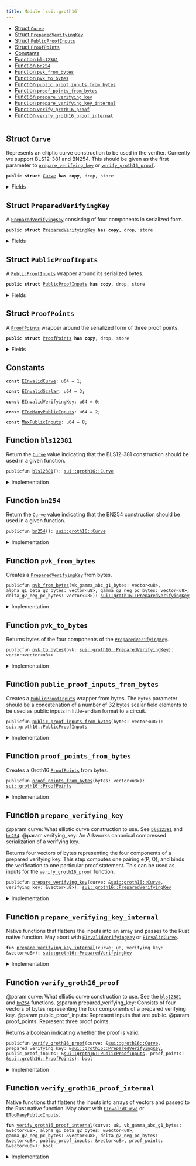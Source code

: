 ```yaml
---
title: Module `sui::groth16`
---
```




-  [Struct `Curve`](#sui_groth16_Curve)
-  [Struct `PreparedVerifyingKey`](#sui_groth16_PreparedVerifyingKey)
-  [Struct `PublicProofInputs`](#sui_groth16_PublicProofInputs)
-  [Struct `ProofPoints`](#sui_groth16_ProofPoints)
-  [Constants](#@Constants_0)
-  [Function `bls12381`](#sui_groth16_bls12381)
-  [Function `bn254`](#sui_groth16_bn254)
-  [Function `pvk_from_bytes`](#sui_groth16_pvk_from_bytes)
-  [Function `pvk_to_bytes`](#sui_groth16_pvk_to_bytes)
-  [Function `public_proof_inputs_from_bytes`](#sui_groth16_public_proof_inputs_from_bytes)
-  [Function `proof_points_from_bytes`](#sui_groth16_proof_points_from_bytes)
-  [Function `prepare_verifying_key`](#sui_groth16_prepare_verifying_key)
-  [Function `prepare_verifying_key_internal`](#sui_groth16_prepare_verifying_key_internal)
-  [Function `verify_groth16_proof`](#sui_groth16_verify_groth16_proof)
-  [Function `verify_groth16_proof_internal`](#sui_groth16_verify_groth16_proof_internal)


<pre><code></code></pre>



<a name="sui_groth16_Curve"></a>

## Struct `Curve`

Represents an elliptic curve construction to be used in the verifier. Currently we support BLS12-381 and BN254.
This should be given as the first parameter to <code><a href="sui/groth16.md#sui_groth16_prepare_verifying_key">prepare_verifying_key</a></code> or <code><a href="sui/groth16.md#sui_groth16_verify_groth16_proof">verify_groth16_proof</a></code>.


<pre><code><b>public</b> <b>struct</b> <a href="sui/groth16.md#sui_groth16_Curve">Curve</a> <b>has</b> <b>copy</b>, drop, store
</code></pre>



<details>
<summary>Fields</summary>


<dl>
<dt>
<code>id: u8</code>
</dt>
<dd>
</dd>
</dl>


</details>

<a name="sui_groth16_PreparedVerifyingKey"></a>

## Struct `PreparedVerifyingKey`

A <code><a href="sui/groth16.md#sui_groth16_PreparedVerifyingKey">PreparedVerifyingKey</a></code> consisting of four components in serialized form.


<pre><code><b>public</b> <b>struct</b> <a href="sui/groth16.md#sui_groth16_PreparedVerifyingKey">PreparedVerifyingKey</a> <b>has</b> <b>copy</b>, drop, store
</code></pre>



<details>
<summary>Fields</summary>


<dl>
<dt>
<code>vk_gamma_abc_g1_bytes: vector&lt;u8&gt;</code>
</dt>
<dd>
</dd>
<dt>
<code>alpha_g1_beta_g2_bytes: vector&lt;u8&gt;</code>
</dt>
<dd>
</dd>
<dt>
<code>gamma_g2_neg_pc_bytes: vector&lt;u8&gt;</code>
</dt>
<dd>
</dd>
<dt>
<code>delta_g2_neg_pc_bytes: vector&lt;u8&gt;</code>
</dt>
<dd>
</dd>
</dl>


</details>

<a name="sui_groth16_PublicProofInputs"></a>

## Struct `PublicProofInputs`

A <code><a href="sui/groth16.md#sui_groth16_PublicProofInputs">PublicProofInputs</a></code> wrapper around its serialized bytes.


<pre><code><b>public</b> <b>struct</b> <a href="sui/groth16.md#sui_groth16_PublicProofInputs">PublicProofInputs</a> <b>has</b> <b>copy</b>, drop, store
</code></pre>



<details>
<summary>Fields</summary>


<dl>
<dt>
<code>bytes: vector&lt;u8&gt;</code>
</dt>
<dd>
</dd>
</dl>


</details>

<a name="sui_groth16_ProofPoints"></a>

## Struct `ProofPoints`

A <code><a href="sui/groth16.md#sui_groth16_ProofPoints">ProofPoints</a></code> wrapper around the serialized form of three proof points.


<pre><code><b>public</b> <b>struct</b> <a href="sui/groth16.md#sui_groth16_ProofPoints">ProofPoints</a> <b>has</b> <b>copy</b>, drop, store
</code></pre>



<details>
<summary>Fields</summary>


<dl>
<dt>
<code>bytes: vector&lt;u8&gt;</code>
</dt>
<dd>
</dd>
</dl>


</details>

<a name="@Constants_0"></a>

## Constants


<a name="sui_groth16_EInvalidCurve"></a>



<pre><code><b>const</b> <a href="sui/groth16.md#sui_groth16_EInvalidCurve">EInvalidCurve</a>: u64 = 1;
</code></pre>



<a name="sui_groth16_EInvalidScalar"></a>



<pre><code><b>const</b> <a href="sui/groth16.md#sui_groth16_EInvalidScalar">EInvalidScalar</a>: u64 = 3;
</code></pre>



<a name="sui_groth16_EInvalidVerifyingKey"></a>



<pre><code><b>const</b> <a href="sui/groth16.md#sui_groth16_EInvalidVerifyingKey">EInvalidVerifyingKey</a>: u64 = 0;
</code></pre>



<a name="sui_groth16_ETooManyPublicInputs"></a>



<pre><code><b>const</b> <a href="sui/groth16.md#sui_groth16_ETooManyPublicInputs">ETooManyPublicInputs</a>: u64 = 2;
</code></pre>



<a name="sui_groth16_MaxPublicInputs"></a>



<pre><code><b>const</b> <a href="sui/groth16.md#sui_groth16_MaxPublicInputs">MaxPublicInputs</a>: u64 = 8;
</code></pre>



<a name="sui_groth16_bls12381"></a>

## Function `bls12381`

Return the <code><a href="sui/groth16.md#sui_groth16_Curve">Curve</a></code> value indicating that the BLS12-381 construction should be used in a given function.


<pre><code>publicfun <a href="sui/bls12381.md#sui_bls12381">bls12381</a>(): <a href="sui/groth16.md#sui_groth16_Curve">sui::groth16::Curve</a>
</code></pre>



<details>
<summary>Implementation</summary>


<pre><code><b>public</b> <b>fun</b> <a href="sui/bls12381.md#sui_bls12381">bls12381</a>(): <a href="sui/groth16.md#sui_groth16_Curve">Curve</a> { <a href="sui/groth16.md#sui_groth16_Curve">Curve</a> { id: 0 } }
</code></pre>



</details>

<a name="sui_groth16_bn254"></a>

## Function `bn254`

Return the <code><a href="sui/groth16.md#sui_groth16_Curve">Curve</a></code> value indicating that the BN254 construction should be used in a given function.


<pre><code>publicfun <a href="sui/groth16.md#sui_groth16_bn254">bn254</a>(): <a href="sui/groth16.md#sui_groth16_Curve">sui::groth16::Curve</a>
</code></pre>



<details>
<summary>Implementation</summary>


<pre><code><b>public</b> <b>fun</b> <a href="sui/groth16.md#sui_groth16_bn254">bn254</a>(): <a href="sui/groth16.md#sui_groth16_Curve">Curve</a> { <a href="sui/groth16.md#sui_groth16_Curve">Curve</a> { id: 1 } }
</code></pre>



</details>

<a name="sui_groth16_pvk_from_bytes"></a>

## Function `pvk_from_bytes`

Creates a <code><a href="sui/groth16.md#sui_groth16_PreparedVerifyingKey">PreparedVerifyingKey</a></code> from bytes.


<pre><code>publicfun <a href="sui/groth16.md#sui_groth16_pvk_from_bytes">pvk_from_bytes</a>(vk_gamma_abc_g1_bytes: vector&lt;u8&gt;, alpha_g1_beta_g2_bytes: vector&lt;u8&gt;, gamma_g2_neg_pc_bytes: vector&lt;u8&gt;, delta_g2_neg_pc_bytes: vector&lt;u8&gt;): <a href="sui/groth16.md#sui_groth16_PreparedVerifyingKey">sui::groth16::PreparedVerifyingKey</a>
</code></pre>



<details>
<summary>Implementation</summary>


<pre><code><b>public</b> <b>fun</b> <a href="sui/groth16.md#sui_groth16_pvk_from_bytes">pvk_from_bytes</a>(
    vk_gamma_abc_g1_bytes: vector&lt;u8&gt;,
    alpha_g1_beta_g2_bytes: vector&lt;u8&gt;,
    gamma_g2_neg_pc_bytes: vector&lt;u8&gt;,
    delta_g2_neg_pc_bytes: vector&lt;u8&gt;,
): <a href="sui/groth16.md#sui_groth16_PreparedVerifyingKey">PreparedVerifyingKey</a> {
    <a href="sui/groth16.md#sui_groth16_PreparedVerifyingKey">PreparedVerifyingKey</a> {
        vk_gamma_abc_g1_bytes,
        alpha_g1_beta_g2_bytes,
        gamma_g2_neg_pc_bytes,
        delta_g2_neg_pc_bytes,
    }
}
</code></pre>



</details>

<a name="sui_groth16_pvk_to_bytes"></a>

## Function `pvk_to_bytes`

Returns bytes of the four components of the <code><a href="sui/groth16.md#sui_groth16_PreparedVerifyingKey">PreparedVerifyingKey</a></code>.


<pre><code>publicfun <a href="sui/groth16.md#sui_groth16_pvk_to_bytes">pvk_to_bytes</a>(pvk: <a href="sui/groth16.md#sui_groth16_PreparedVerifyingKey">sui::groth16::PreparedVerifyingKey</a>): vector&lt;vector&lt;u8&gt;&gt;
</code></pre>



<details>
<summary>Implementation</summary>


<pre><code><b>public</b> <b>fun</b> <a href="sui/groth16.md#sui_groth16_pvk_to_bytes">pvk_to_bytes</a>(pvk: <a href="sui/groth16.md#sui_groth16_PreparedVerifyingKey">PreparedVerifyingKey</a>): vector&lt;vector&lt;u8&gt;&gt; {
    vector[
        pvk.vk_gamma_abc_g1_bytes,
        pvk.alpha_g1_beta_g2_bytes,
        pvk.gamma_g2_neg_pc_bytes,
        pvk.delta_g2_neg_pc_bytes,
    ]
}
</code></pre>



</details>

<a name="sui_groth16_public_proof_inputs_from_bytes"></a>

## Function `public_proof_inputs_from_bytes`

Creates a <code><a href="sui/groth16.md#sui_groth16_PublicProofInputs">PublicProofInputs</a></code> wrapper from bytes. The <code>bytes</code> parameter should be a concatenation of a number of
32 bytes scalar field elements to be used as public inputs in little-endian format to a circuit.


<pre><code>publicfun <a href="sui/groth16.md#sui_groth16_public_proof_inputs_from_bytes">public_proof_inputs_from_bytes</a>(bytes: vector&lt;u8&gt;): <a href="sui/groth16.md#sui_groth16_PublicProofInputs">sui::groth16::PublicProofInputs</a>
</code></pre>



<details>
<summary>Implementation</summary>


<pre><code><b>public</b> <b>fun</b> <a href="sui/groth16.md#sui_groth16_public_proof_inputs_from_bytes">public_proof_inputs_from_bytes</a>(bytes: vector&lt;u8&gt;): <a href="sui/groth16.md#sui_groth16_PublicProofInputs">PublicProofInputs</a> {
    <b>assert</b>!(bytes.length() % 32 == 0, <a href="sui/groth16.md#sui_groth16_EInvalidScalar">EInvalidScalar</a>);
    <b>assert</b>!(bytes.length() / 32 &lt;= <a href="sui/groth16.md#sui_groth16_MaxPublicInputs">MaxPublicInputs</a>, <a href="sui/groth16.md#sui_groth16_ETooManyPublicInputs">ETooManyPublicInputs</a>);
    <a href="sui/groth16.md#sui_groth16_PublicProofInputs">PublicProofInputs</a> { bytes }
}
</code></pre>



</details>

<a name="sui_groth16_proof_points_from_bytes"></a>

## Function `proof_points_from_bytes`

Creates a Groth16 <code><a href="sui/groth16.md#sui_groth16_ProofPoints">ProofPoints</a></code> from bytes.


<pre><code>publicfun <a href="sui/groth16.md#sui_groth16_proof_points_from_bytes">proof_points_from_bytes</a>(bytes: vector&lt;u8&gt;): <a href="sui/groth16.md#sui_groth16_ProofPoints">sui::groth16::ProofPoints</a>
</code></pre>



<details>
<summary>Implementation</summary>


<pre><code><b>public</b> <b>fun</b> <a href="sui/groth16.md#sui_groth16_proof_points_from_bytes">proof_points_from_bytes</a>(bytes: vector&lt;u8&gt;): <a href="sui/groth16.md#sui_groth16_ProofPoints">ProofPoints</a> {
    <a href="sui/groth16.md#sui_groth16_ProofPoints">ProofPoints</a> { bytes }
}
</code></pre>



</details>

<a name="sui_groth16_prepare_verifying_key"></a>

## Function `prepare_verifying_key`

@param curve: What elliptic curve construction to use. See <code><a href="sui/bls12381.md#sui_bls12381">bls12381</a></code> and <code><a href="sui/groth16.md#sui_groth16_bn254">bn254</a></code>.
@param verifying_key: An Arkworks canonical compressed serialization of a verifying key.

Returns four vectors of bytes representing the four components of a prepared verifying key.
This step computes one pairing e(P, Q), and binds the verification to one particular proof statement.
This can be used as inputs for the <code><a href="sui/groth16.md#sui_groth16_verify_groth16_proof">verify_groth16_proof</a></code> function.


<pre><code>publicfun <a href="sui/groth16.md#sui_groth16_prepare_verifying_key">prepare_verifying_key</a>(curve: &<a href="sui/groth16.md#sui_groth16_Curve">sui::groth16::Curve</a>, verifying_key: &vector&lt;u8&gt;): <a href="sui/groth16.md#sui_groth16_PreparedVerifyingKey">sui::groth16::PreparedVerifyingKey</a>
</code></pre>



<details>
<summary>Implementation</summary>


<pre><code><b>public</b> <b>fun</b> <a href="sui/groth16.md#sui_groth16_prepare_verifying_key">prepare_verifying_key</a>(curve: &<a href="sui/groth16.md#sui_groth16_Curve">Curve</a>, verifying_key: &vector&lt;u8&gt;): <a href="sui/groth16.md#sui_groth16_PreparedVerifyingKey">PreparedVerifyingKey</a> {
    <a href="sui/groth16.md#sui_groth16_prepare_verifying_key_internal">prepare_verifying_key_internal</a>(curve.id, verifying_key)
}
</code></pre>



</details>

<a name="sui_groth16_prepare_verifying_key_internal"></a>

## Function `prepare_verifying_key_internal`

Native functions that flattens the inputs into an array and passes to the Rust native function. May abort with <code><a href="sui/groth16.md#sui_groth16_EInvalidVerifyingKey">EInvalidVerifyingKey</a></code> or <code><a href="sui/groth16.md#sui_groth16_EInvalidCurve">EInvalidCurve</a></code>.


<pre><code><b>fun</b> <a href="sui/groth16.md#sui_groth16_prepare_verifying_key_internal">prepare_verifying_key_internal</a>(curve: u8, verifying_key: &vector&lt;u8&gt;): <a href="sui/groth16.md#sui_groth16_PreparedVerifyingKey">sui::groth16::PreparedVerifyingKey</a>
</code></pre>



<details>
<summary>Implementation</summary>


<pre><code><b>native</b> <b>fun</b> <a href="sui/groth16.md#sui_groth16_prepare_verifying_key_internal">prepare_verifying_key_internal</a>(
    curve: u8,
    verifying_key: &vector&lt;u8&gt;,
): <a href="sui/groth16.md#sui_groth16_PreparedVerifyingKey">PreparedVerifyingKey</a>;
</code></pre>



</details>

<a name="sui_groth16_verify_groth16_proof"></a>

## Function `verify_groth16_proof`

@param curve: What elliptic curve construction to use. See the <code><a href="sui/bls12381.md#sui_bls12381">bls12381</a></code> and <code><a href="sui/groth16.md#sui_groth16_bn254">bn254</a></code> functions.
@param prepared_verifying_key: Consists of four vectors of bytes representing the four components of a prepared verifying key.
@param public_proof_inputs: Represent inputs that are public.
@param proof_points: Represent three proof points.

Returns a boolean indicating whether the proof is valid.


<pre><code>publicfun <a href="sui/groth16.md#sui_groth16_verify_groth16_proof">verify_groth16_proof</a>(curve: &<a href="sui/groth16.md#sui_groth16_Curve">sui::groth16::Curve</a>, prepared_verifying_key: &<a href="sui/groth16.md#sui_groth16_PreparedVerifyingKey">sui::groth16::PreparedVerifyingKey</a>, public_proof_inputs: &<a href="sui/groth16.md#sui_groth16_PublicProofInputs">sui::groth16::PublicProofInputs</a>, proof_points: &<a href="sui/groth16.md#sui_groth16_ProofPoints">sui::groth16::ProofPoints</a>): bool
</code></pre>



<details>
<summary>Implementation</summary>


<pre><code><b>public</b> <b>fun</b> <a href="sui/groth16.md#sui_groth16_verify_groth16_proof">verify_groth16_proof</a>(
    curve: &<a href="sui/groth16.md#sui_groth16_Curve">Curve</a>,
    prepared_verifying_key: &<a href="sui/groth16.md#sui_groth16_PreparedVerifyingKey">PreparedVerifyingKey</a>,
    public_proof_inputs: &<a href="sui/groth16.md#sui_groth16_PublicProofInputs">PublicProofInputs</a>,
    proof_points: &<a href="sui/groth16.md#sui_groth16_ProofPoints">ProofPoints</a>,
): bool {
    <a href="sui/groth16.md#sui_groth16_verify_groth16_proof_internal">verify_groth16_proof_internal</a>(
        curve.id,
        &prepared_verifying_key.vk_gamma_abc_g1_bytes,
        &prepared_verifying_key.alpha_g1_beta_g2_bytes,
        &prepared_verifying_key.gamma_g2_neg_pc_bytes,
        &prepared_verifying_key.delta_g2_neg_pc_bytes,
        &public_proof_inputs.bytes,
        &proof_points.bytes,
    )
}
</code></pre>



</details>

<a name="sui_groth16_verify_groth16_proof_internal"></a>

## Function `verify_groth16_proof_internal`

Native functions that flattens the inputs into arrays of vectors and passed to the Rust native function. May abort with <code><a href="sui/groth16.md#sui_groth16_EInvalidCurve">EInvalidCurve</a></code> or <code><a href="sui/groth16.md#sui_groth16_ETooManyPublicInputs">ETooManyPublicInputs</a></code>.


<pre><code><b>fun</b> <a href="sui/groth16.md#sui_groth16_verify_groth16_proof_internal">verify_groth16_proof_internal</a>(curve: u8, vk_gamma_abc_g1_bytes: &vector&lt;u8&gt;, alpha_g1_beta_g2_bytes: &vector&lt;u8&gt;, gamma_g2_neg_pc_bytes: &vector&lt;u8&gt;, delta_g2_neg_pc_bytes: &vector&lt;u8&gt;, public_proof_inputs: &vector&lt;u8&gt;, proof_points: &vector&lt;u8&gt;): bool
</code></pre>



<details>
<summary>Implementation</summary>


<pre><code><b>native</b> <b>fun</b> <a href="sui/groth16.md#sui_groth16_verify_groth16_proof_internal">verify_groth16_proof_internal</a>(
    curve: u8,
    vk_gamma_abc_g1_bytes: &vector&lt;u8&gt;,
    alpha_g1_beta_g2_bytes: &vector&lt;u8&gt;,
    gamma_g2_neg_pc_bytes: &vector&lt;u8&gt;,
    delta_g2_neg_pc_bytes: &vector&lt;u8&gt;,
    public_proof_inputs: &vector&lt;u8&gt;,
    proof_points: &vector&lt;u8&gt;,
): bool;
</code></pre>



</details>
